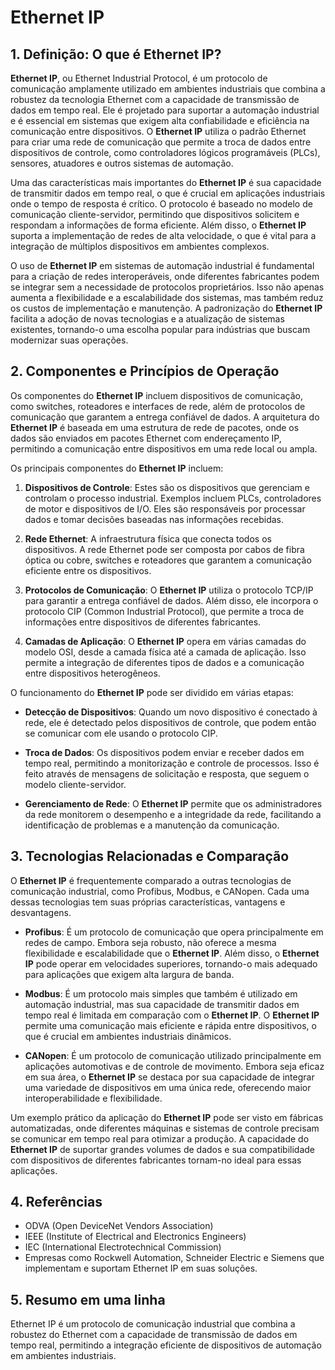 # Ethernet IP

## 1. Definição: O que é **Ethernet IP**?
**Ethernet IP**, ou Ethernet Industrial Protocol, é um protocolo de comunicação amplamente utilizado em ambientes industriais que combina a robustez da tecnologia Ethernet com a capacidade de transmissão de dados em tempo real. Ele é projetado para suportar a automação industrial e é essencial em sistemas que exigem alta confiabilidade e eficiência na comunicação entre dispositivos. O **Ethernet IP** utiliza o padrão Ethernet para criar uma rede de comunicação que permite a troca de dados entre dispositivos de controle, como controladores lógicos programáveis (PLCs), sensores, atuadores e outros sistemas de automação.

Uma das características mais importantes do **Ethernet IP** é sua capacidade de transmitir dados em tempo real, o que é crucial em aplicações industriais onde o tempo de resposta é crítico. O protocolo é baseado no modelo de comunicação cliente-servidor, permitindo que dispositivos solicitem e respondam a informações de forma eficiente. Além disso, o **Ethernet IP** suporta a implementação de redes de alta velocidade, o que é vital para a integração de múltiplos dispositivos em ambientes complexos.

O uso de **Ethernet IP** em sistemas de automação industrial é fundamental para a criação de redes interoperáveis, onde diferentes fabricantes podem se integrar sem a necessidade de protocolos proprietários. Isso não apenas aumenta a flexibilidade e a escalabilidade dos sistemas, mas também reduz os custos de implementação e manutenção. A padronização do **Ethernet IP** facilita a adoção de novas tecnologias e a atualização de sistemas existentes, tornando-o uma escolha popular para indústrias que buscam modernizar suas operações.

## 2. Componentes e Princípios de Operação
Os componentes do **Ethernet IP** incluem dispositivos de comunicação, como switches, roteadores e interfaces de rede, além de protocolos de comunicação que garantem a entrega confiável de dados. A arquitetura do **Ethernet IP** é baseada em uma estrutura de rede de pacotes, onde os dados são enviados em pacotes Ethernet com endereçamento IP, permitindo a comunicação entre dispositivos em uma rede local ou ampla.

Os principais componentes do **Ethernet IP** incluem:

1. **Dispositivos de Controle**: Estes são os dispositivos que gerenciam e controlam o processo industrial. Exemplos incluem PLCs, controladores de motor e dispositivos de I/O. Eles são responsáveis por processar dados e tomar decisões baseadas nas informações recebidas.

2. **Rede Ethernet**: A infraestrutura física que conecta todos os dispositivos. A rede Ethernet pode ser composta por cabos de fibra óptica ou cobre, switches e roteadores que garantem a comunicação eficiente entre os dispositivos.

3. **Protocolos de Comunicação**: O **Ethernet IP** utiliza o protocolo TCP/IP para garantir a entrega confiável de dados. Além disso, ele incorpora o protocolo CIP (Common Industrial Protocol), que permite a troca de informações entre dispositivos de diferentes fabricantes.

4. **Camadas de Aplicação**: O **Ethernet IP** opera em várias camadas do modelo OSI, desde a camada física até a camada de aplicação. Isso permite a integração de diferentes tipos de dados e a comunicação entre dispositivos heterogêneos.

O funcionamento do **Ethernet IP** pode ser dividido em várias etapas:

- **Detecção de Dispositivos**: Quando um novo dispositivo é conectado à rede, ele é detectado pelos dispositivos de controle, que podem então se comunicar com ele usando o protocolo CIP.

- **Troca de Dados**: Os dispositivos podem enviar e receber dados em tempo real, permitindo a monitorização e controle de processos. Isso é feito através de mensagens de solicitação e resposta, que seguem o modelo cliente-servidor.

- **Gerenciamento de Rede**: O **Ethernet IP** permite que os administradores da rede monitorem o desempenho e a integridade da rede, facilitando a identificação de problemas e a manutenção da comunicação.

## 3. Tecnologias Relacionadas e Comparação
O **Ethernet IP** é frequentemente comparado a outras tecnologias de comunicação industrial, como Profibus, Modbus, e CANopen. Cada uma dessas tecnologias tem suas próprias características, vantagens e desvantagens.

- **Profibus**: É um protocolo de comunicação que opera principalmente em redes de campo. Embora seja robusto, não oferece a mesma flexibilidade e escalabilidade que o **Ethernet IP**. Além disso, o **Ethernet IP** pode operar em velocidades superiores, tornando-o mais adequado para aplicações que exigem alta largura de banda.

- **Modbus**: É um protocolo mais simples que também é utilizado em automação industrial, mas sua capacidade de transmitir dados em tempo real é limitada em comparação com o **Ethernet IP**. O **Ethernet IP** permite uma comunicação mais eficiente e rápida entre dispositivos, o que é crucial em ambientes industriais dinâmicos.

- **CANopen**: É um protocolo de comunicação utilizado principalmente em aplicações automotivas e de controle de movimento. Embora seja eficaz em sua área, o **Ethernet IP** se destaca por sua capacidade de integrar uma variedade de dispositivos em uma única rede, oferecendo maior interoperabilidade e flexibilidade.

Um exemplo prático da aplicação do **Ethernet IP** pode ser visto em fábricas automatizadas, onde diferentes máquinas e sistemas de controle precisam se comunicar em tempo real para otimizar a produção. A capacidade do **Ethernet IP** de suportar grandes volumes de dados e sua compatibilidade com dispositivos de diferentes fabricantes tornam-no ideal para essas aplicações.

## 4. Referências
- ODVA (Open DeviceNet Vendors Association)
- IEEE (Institute of Electrical and Electronics Engineers)
- IEC (International Electrotechnical Commission)
- Empresas como Rockwell Automation, Schneider Electric e Siemens que implementam e suportam Ethernet IP em suas soluções.

## 5. Resumo em uma linha
Ethernet IP é um protocolo de comunicação industrial que combina a robustez do Ethernet com a capacidade de transmissão de dados em tempo real, permitindo a integração eficiente de dispositivos de automação em ambientes industriais.